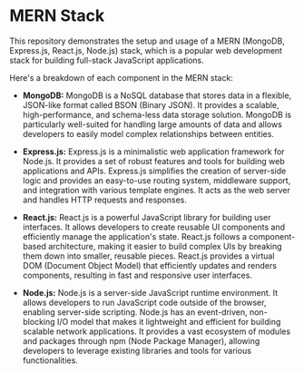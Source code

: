 # MERN Stack

This repository demonstrates the setup and usage of a MERN (MongoDB, Express.js, React.js, Node.js) stack, which is a popular web development stack for building full-stack JavaScript applications.

Here's a breakdown of each component in the MERN stack:

- **MongoDB:** MongoDB is a NoSQL database that stores data in a flexible, JSON-like format called BSON (Binary JSON). It provides a scalable, high-performance, and schema-less data storage solution. MongoDB is particularly well-suited for handling large amounts of data and allows developers to easily model complex relationships between entities.

- **Express.js:** Express.js is a minimalistic web application framework for Node.js. It provides a set of robust features and tools for building web applications and APIs. Express.js simplifies the creation of server-side logic and provides an easy-to-use routing system, middleware support, and integration with various template engines. It acts as the web server and handles HTTP requests and responses.

- **React.js:** React.js is a powerful JavaScript library for building user interfaces. It allows developers to create reusable UI components and efficiently manage the application's state. React.js follows a component-based architecture, making it easier to build complex UIs by breaking them down into smaller, reusable pieces. React.js provides a virtual DOM (Document Object Model) that efficiently updates and renders components, resulting in fast and responsive user interfaces.

- **Node.js:** Node.js is a server-side JavaScript runtime environment. It allows developers to run JavaScript code outside of the browser, enabling server-side scripting. Node.js has an event-driven, non-blocking I/O model that makes it lightweight and efficient for building scalable network applications. It provides a vast ecosystem of modules and packages through npm (Node Package Manager), allowing developers to leverage existing libraries and tools for various functionalities.